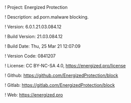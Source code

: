 ! Project: Energized Protection

! Description: ad.porn.malware blocking.

! Version: 6.0.1.21.03.084.12

! Build Version: 21.03.084.12

! Build Date: Thu, 25 Mar 21 12:07:09

! Version Code: 0841207

! License: CC BY-NC-SA 4.0, https://energized.pro/license

! Github: https://github.com/EnergizedProtection/block

! Gitlab: https://gitlab.com/EnergizedProtection/block


! Web: https://energized.pro
